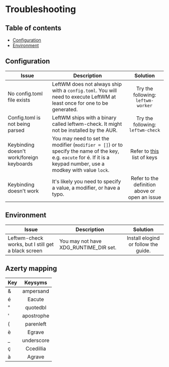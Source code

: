 # Troubleshooting
## Table of contents

- [Configuration](#configuration)
- [Environment](#environment)

## Configuration
| Issue | Description | Solution |
|-|-|:-:|
| No config.toml file exists | LeftWM does not always ship with a `config.toml`. You will need to execute LeftWM at least once for one to be generated. | Try the following: ``` leftwm-worker ``` |
| Config.toml is not being parsed | LeftWM ships with a binary called leftwm-check. It might not be installed by the AUR. | Try the following: ``` leftwm-check ``` |
| Keybinding doesn't work/foreign keyboards | You may need to set the modifier (`modifier = []`) or to specify the name of the key, e.g. `eacute` for é. If it is a keypad number, use a modkey with value `lock`.| Refer to [this](https://github.com/leftwm/leftwm/blob/master/leftwm-core/src/utils/xkeysym_lookup.rs) list of keys |
| Keybinding doesn't work | It's likely you need to specify a value, a modifier, or have a typo. | Refer to the definition above or open an issue |

## Environment
| Issue | Description | Solution |
|-|-|:-:|
| Leftwm-check works, but I still get a black screen | You may not have XDG_RUNTIME_DIR set. | Install elogind or follow the guide. |

## Azerty mapping
| Key | Keysyms |
|-|:-:|
| & | ampersand |
| é | Eacute |
| " | quotedbl |
| ' | apostrophe |
| ( | parenleft |
| è | Egrave |
| _ | underscore |
| ç | Ccedillia |
| à | Agrave |
